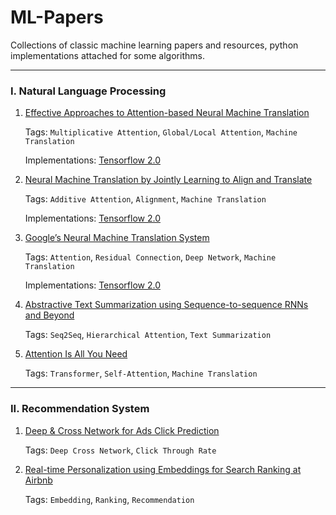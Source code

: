 # ML-Papers
 
Collections of classic machine learning papers and resources, python implementations attached for some algorithms.

---

### I. Natural Language Processing

1. [Effective Approaches to Attention-based Neural Machine Translation](https://github.com/ywu94/ML-Papers/blob/master/I.%20Natural%20Language%20Processing/1.%20Effective%20Approaches%20to%20Attention-based%20Neural%20Machine%20Translation/Effective%20Approaches%20to%20Attention-based%20Neural%20Machine%20Translation.pdf)

   Tags: `Multiplicative Attention`, `Global/Local Attention`, `Machine Translation`
   
   Implementations: [Tensorflow 2.0](https://github.com/ywu94/ML-Papers/blob/master/I.%20Natural%20Language%20Processing/1.%20Effective%20Approaches%20to%20Attention-based%20Neural%20Machine%20Translation/mul-attn-tf2implementation.py)

2. [Neural Machine Translation by Jointly Learning to Align and Translate](https://github.com/ywu94/ML-Papers/blob/master/I.%20Natural%20Language%20Processing/2.%20Neural%20Machine%20Translation%20by%20Jointly%20Learning%20to%20Align%20and%20Translate/Neural%20Machine%20Translation%20by%20Jointly%20Learning%20to%20Align%20and%20Translate.pdf)

   Tags: `Additive Attention`, `Alignment`, `Machine Translation`
   
   Implementations: [Tensorflow 2.0](https://github.com/ywu94/ML-Papers/blob/master/I.%20Natural%20Language%20Processing/2.%20Neural%20Machine%20Translation%20by%20Jointly%20Learning%20to%20Align%20and%20Translate/add-attn-tf2implementation.py)

3. [Google’s Neural Machine Translation System](https://github.com/ywu94/ML-Papers/blob/master/I.%20Natural%20Language%20Processing/3.%20Google%E2%80%99s%20Neural%20Machine%20Translation%20System/Google%E2%80%99s%20Neural%20Machine%20Translation%20System.pdf)

   Tags: `Attention`, `Residual Connection`, `Deep Network`, `Machine Translation`
   
   Implementations: [Tensorflow 2.0](...)

4. [Abstractive Text Summarization using Sequence-to-sequence RNNs and Beyond](https://github.com/ywu94/ML-Papers/blob/master/I.%20Natural%20Language%20Processing/4.%20Abstractive%20Text%20Summarization%20using%20Sequence-to-sequence%20RNNs%20and%20Beyond/Abstractive%20Text%20Summarization%20using%20Sequence-to-sequence%20RNNs%20and%20Beyond.pdf)

   Tags: `Seq2Seq`, `Hierarchical Attention`, `Text Summarization`
   
5. [Attention Is All You Need](https://github.com/ywu94/ML-Papers/blob/master/I.%20Natural%20Language%20Processing/5.%20Attention%20Is%20All%20You%20Need/Attention%20Is%20All%20You%20Need.pdf)

   Tags: `Transformer`, `Self-Attention`, `Machine Translation`
   
---

### II. Recommendation System

1. [Deep & Cross Network for Ads Click Prediction](https://github.com/ywu94/ML-Papers/blob/master/II.%20Recommendation%20System/1.%20Deep%20%26%20Cross%20Network%20for%20Ads%20Click%20Prediction/Deep%20%26%20Cross%20Network%20for%20Ads%20Click%20Prediction.pdf)

   Tags: `Deep Cross Network`, `Click Through Rate`

2. [Real-time Personalization using Embeddings for Search Ranking at Airbnb](https://github.com/ywu94/ML-Papers/blob/master/II.%20Recommendation%20System/2.%20Real-time%20Personalization%20using%20Embeddings%20for%20Search%20Ranking%20at%20Airbnb/Real-time%20Personalization%20using%20Embeddings%20for%20Search%20Ranking%20at%20Airbnb.pdf)

   Tags: `Embedding`, `Ranking`, `Recommendation`
